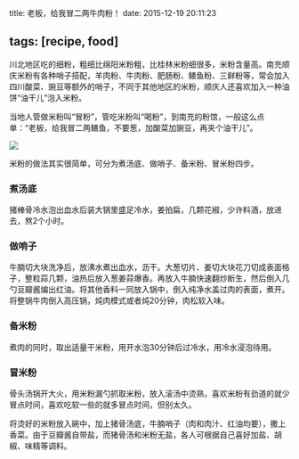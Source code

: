 title: 老板，给我冒二两牛肉粉！
date: 2015-12-19 20:11:23

tags: [recipe, food]
---

川北地区吃的细粉，粗细比绵阳米粉粗，比桂林米粉细很多，米粉含量高。南充顺庆米粉有各种哨子搭配，羊肉粉、牛肉粉、肥肠粉、鳝鱼粉、三鲜粉等，常会加入四川酸菜、豌豆等额外的哨子，不同于其他地区的米粉，顺庆人还喜欢加入一种油饼“油干儿”泡入米粉。

当地人管做米粉叫“冒粉”，管吃米粉叫“喝粉”，到南充的粉馆，一般这么点单：“老板，给我冒二两鳝鱼，不要葱，加酸菜加豌豆，再夹个油干儿”。  

![](http://7qn9uj.com1.z0.glb.clouddn.com/media/ricenoodle.jpg)

米粉的做法其实很简单，可分为煮汤底、做哨子、备米粉、冒米粉四步。  

### 煮汤底

猪棒骨冷水泡出血水后装大锅里盛足冷水，姜拍扁，几颗花椒，少许料酒，放进去，熬2个小时。  

### 做哨子

牛腩切大块洗净后，放沸水煮出血水，沥干。大葱切片、姜切大块花刀切成表面格子，整粒蒜几颗，油热后放入葱姜蒜爆香。再放入牛腩快速翻炒断生，然后倒入几勺豆瓣酱煸出红油。将其他香料一同放入锅中，倒入纯净水盖过肉的表面，煮开。将整锅牛肉倒入高压锅，炖肉模式或者炖20分钟，肉松软入味。  

### 备米粉

煮肉的同时，取出适量干米粉，用开水泡30分钟后过冷水，用冷水浸泡待用。  

### 冒米粉

骨头汤锅开大火，用米粉漏勺抓取米粉，放入滚汤中烫熟，喜欢米粉有劲道的就少冒点时间，喜欢吃软一些的就多冒点时间，但别太久。  

将烫好的米粉放入碗中，加上猪骨汤底，牛腩哨子（肉和肉汁、红油均要），撒上香菜。由于豆瓣酱自带盐，而猪骨汤和米粉无盐，各人可根据自己喜好加盐、胡椒、味精等调料。